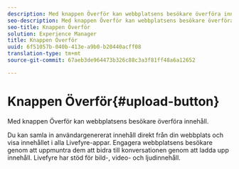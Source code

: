 ```yaml
---
description: Med knappen Överför kan webbplatsens besökare överföra innehåll.
seo-description: Med knappen Överför kan webbplatsens besökare överföra innehåll.
seo-title: Knappen Överför
solution: Experience Manager
title: Knappen Överför
uuid: 6f51057b-040b-413e-a9b0-b20440acff08
translation-type: tm+mt
source-git-commit: 67aeb3de964473b326c88c3a3f81ff48a6a12652

---
```



# Knappen Överför{#upload-button}

Med knappen Överför kan webbplatsens besökare överföra innehåll.

Du kan samla in användargenererat innehåll direkt från din webbplats och visa innehållet i alla Livefyre-appar. Engagera webbplatsens besökare genom att uppmuntra dem att bidra till konversationen genom att ladda upp innehåll. Livefyre har stöd för bild-, video- och ljudinnehåll.
